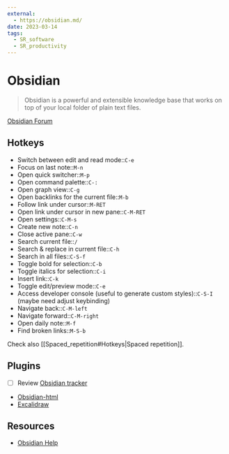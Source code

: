 ```yaml
---
external:
  - https://obsidian.md/
date: 2023-03-14
tags:
  - SR_software
  - SR_productivity
---
```


# Obsidian

> Obsidian is a powerful and extensible knowledge base that works on top of your
> local folder of plain text files.

[Obsidian Forum](https://forum.obsidian.md/)

## Hotkeys

- Switch between edit and read mode::`C-e`
- Focus on last note::`M-n`
- Open quick switcher::`M-p`
- Open command palette::`C-:`
- Open graph view::`C-g`
- Open backlinks for the current file::`M-b`
- Follow link under cursor::`M-RET`
- Open link under cursor in new pane::`C-M-RET`
- Open settings::`C-M-s`
- Create new note::`C-n`
- Close active pane::`C-w`
- Search current file::`/`
- Search & replace in current file::`C-h`
- Search in all files::`C-S-f`
- Toggle bold for selection::`C-b`
- Toggle italics for selection::`C-i`
- Insert link::`C-k`
- Toggle edit/preview mode::`C-e`
- Access developer console (useful to generate custom styles)::`C-S-I` (maybe need adjust keybinding)
- Navigate back::`C-M-left`
- Navigate forward::`C-M-right`
- Open daily note::`M-f`
- Find broken links::`M-S-b`

Check also [[Spaced_repetition#Hotkeys|Spaced repetition]].

## Plugins

- [ ] Review [Obsidian tracker](https://github.com/pyrochlore/obsidian-tracker)
- [Obsidian-html](https://obsidian-html.github.io/v4/index.html)
- [Excalidraw](https://github.com/zsviczian/obsidian-excalidraw-plugin)

## Resources

- [Obsidian Help](https://help.obsidian.md/)